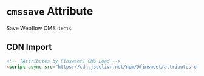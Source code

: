 # `cmssave` Attribute

Save Webflow CMS Items.

## CDN Import

```html
<!-- [Attributes by Finsweet] CMS Load -->
<script async src="https://cdn.jsdelivr.net/npm/@finsweet/attributes-cmssave@1/cmssave.js"></script>
```

